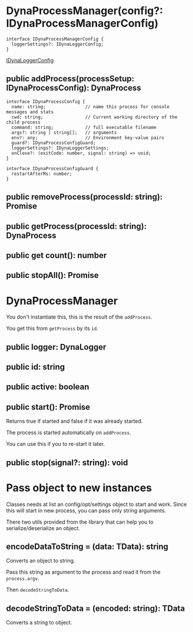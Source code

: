 # DynaProcessManager(config?: IDynaProcessManagerConfig)

```
interface IDynaProcessManagerConfig {
  loggerSettings?: IDynaLoggerConfig;
}
```
[IDynaLoggerConfig](https://github.com/aneldev/dyna-logger/blob/master/src/index.ts#L3)

## public addProcess(processSetup: IDynaProcessConfig): DynaProcess

```
interface IDynaProcessConfig {
  name: string;               // name this process for console messages and stats
  cwd: string;                // Current working directory of the child process
  command: string;            // full executable filename
  args?: string | string[];   // arguments
  env?: any;                  // Environment key-value pairs
  guard?: IDynaProcessConfigGuard;
  loggerSettings?: IDynaLoggerSettings;
  onClose?: (exitCode: number, signal: string) => void;
}

interface IDynaProcessConfigGuard {
  restartAfterMs: number;
}

```

## public removeProcess(processId: string): Promise<void>

## public getProcess(processId: string): DynaProcess

## public get count(): number

## public stopAll(): Promise<void>

# DynaProcessManager

You don't instantiate this, this is the result of the `addProcess`.

You get this from `getProcess` by its `id`.

## public logger: DynaLogger

## public id: string

## public active: boolean

## public start(): Promise<boolean>

Returns true if started and false if it was already started.

The process is started automatically on `addProcess`.

You can use this if you to re-start it later.

## public stop(signal?: string): void

# Pass object to new instances

Classes needs at list an config/opt/settings object to start and work. 
Since this will start in new process, you can pass only string arguments.

There two utils provided from the library that can help you to serialize/deserialize an object.
 
## encodeDataToString = <TData>(data: TData): string

Converts an object to string. 

Pass this string as argument to the process and read it from the `process.argv`.

Then `decodeStringToData`.

## decodeStringToData = <TData>(encoded: string): TData

Converts a string to object.
 